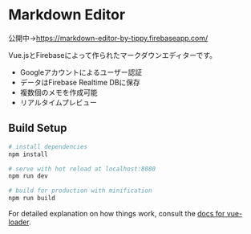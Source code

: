 # Markdown Editor

公開中→https://markdown-editor-by-tippy.firebaseapp.com/

Vue.jsとFirebaseによって作られたマークダウンエディターです。

- Googleアカウントによるユーザー認証
- データはFirebase Realtime DBに保存
- 複数個のメモを作成可能
- リアルタイムプレビュー


## Build Setup

``` bash
# install dependencies
npm install

# serve with hot reload at localhost:8080
npm run dev

# build for production with minification
npm run build
```

For detailed explanation on how things work, consult the [docs for vue-loader](http://vuejs.github.io/vue-loader).
